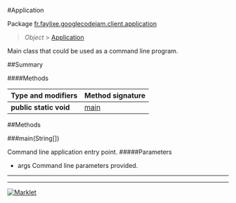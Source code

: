 #Application

Package [fr.faylixe.googlecodejam.client.application](README.md)<br>
> *Object* > [Application](Application.md)

<p>Main class that could be used as a command line program.</p>

##Summary

####Methods

Type and modifiers | Method signature
 --- | --- 
**public static** **void** | [main](#mainjava.lang.string[])


##Methods

###main(String[])


Command line application entry point.
#####Parameters


* args Command line parameters provided.

---
---
[![Marklet](https://img.shields.io/badge/Generated%20by-Marklet-green.svg)](https://github.com/Faylixe/marklet)